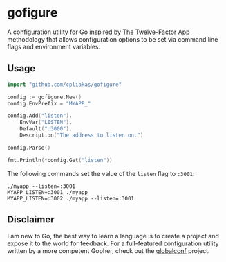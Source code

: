 # gofigure

A configuration utility for Go inspired by [The Twelve-Factor App](http://12factor.net/config)
methodology that allows configuration options to be set via command
line flags and environment variables.

## Usage

```go
import "github.com/cpliakas/gofigure"
```

```go
config := gofigure.New()
config.EnvPrefix = "MYAPP_"

config.Add("listen").
	EnvVar("LISTEN").
	Default(":3000").
	Description("The address to listen on.")

config.Parse()

fmt.Println(*config.Get("listen"))
```

The following commands set the value of the `listen` flag to `:3001`:

```
./myapp --listen=:3001
MYAPP_LISTEN=:3001 ./myapp
MYAPP_LISTEN=:3002 ./myapp --listen=:3001
```

## Disclaimer

I am new to Go, the best way to learn a language is to create a
project and expose it to the world for feedback. For a full-featured
configuration utility written by a more competent Gopher, check out
the [globalconf](https://github.com/rakyll/globalconf) project.
